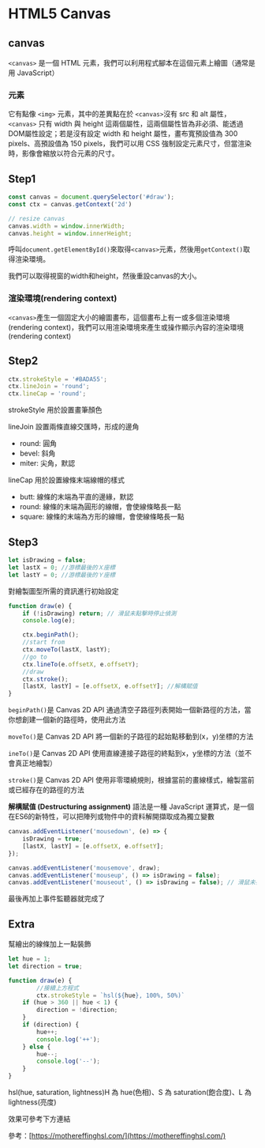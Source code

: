 # HTML5 Canvas

## canvas

`<canvas>` 是一個 HTML 元素，我們可以利用程式腳本在這個元素上繪圖（通常是用 JavaScript）

### <canvas> 元素

它有點像 `<img>` 元素，其中的差異點在於 `<canvas>`沒有 src 和 alt 屬性，`<canvas>` 只有 width 與 height 這兩個屬性，這兩個屬性皆為非必須、能透過 DOM屬性設定；若是沒有設定 width 和 height 屬性，畫布寬預設值為 300 pixels、高預設值為 150 pixels，我們可以用 CSS 強制設定元素尺寸，但當渲染時，影像會縮放以符合元素的尺寸。

## Step1

```jsx
const canvas = document.querySelector('#draw');
const ctx = canvas.getContext('2d')

// resize canvas
canvas.width = window.innerWidth;
canvas.height = window.innerHeight;
```

呼叫`document.getElementById()`來取得`<canvas>`元素，然後用`getContext()`取得渲染環境。

我們可以取得視窗的width和height，然後重設canvas的大小。

### 渲染環境(rendering context)

`<canvas>`產生一個固定大小的繪圖畫布，這個畫布上有一或多個渲染環境(rendering context)，我們可以用渲染環境來產生或操作顯示內容的渲染環境(rendering context)

## Step2

```jsx
ctx.strokeStyle = '#BADA55';
ctx.lineJoin = 'round';
ctx.lineCap = 'round';
```

strokeStyle 用於設置畫筆顏色

lineJoin 設置兩條直線交匯時，形成的邊角

- round: 圓角
- bevel: 斜角
- miter: 尖角，默認

lineCap 用於設置線條末端線帽的樣式

- butt: 線條的末端為平直的邊緣，默認
- round: 線條的末端為圓形的線帽，會使線條略長一點
- square: 線條的末端為方形的線帽，會使線條略長一點

## Step3

```jsx
let isDrawing = false;
let lastX = 0; //游標最後的Ｘ座標
let lastY = 0; //游標最後的Ｙ座標 
```

對繪製圖型所需的資訊進行初始設定

```jsx
function draw(e) {
    if (!isDrawing) return; // 滑鼠未點擊時停止偵測
    console.log(e);

    ctx.beginPath();
    //start from
    ctx.moveTo(lastX, lastY);
    //go to
    ctx.lineTo(e.offsetX, e.offsetY);
    //draw
    ctx.stroke();
    [lastX, lastY] = [e.offsetX, e.offsetY]; //解構賦值
}
```

`beginPath()`是 Canvas 2D API 通過清空子路徑列表開始一個新路徑的方法，當你想創建一個新的路徑時，使用此方法

`moveTo()`是 Canvas 2D API 將一個新的子路徑的起始點移動到(x，y)坐標的方法

`ineTo()`是 Canvas 2D API 使用直線連接子路徑的終點到x，y坐標的方法（並不會真正地繪製）

`stroke()`是 Canvas 2D API 使用非零環繞規則，根據當前的畫線樣式，繪製當前或已經存在的路徑的方法

**解構賦值 (Destructuring assignment)** 語法是一種 JavaScript 運算式，是一個在ES6的新特性，可以把陣列或物件中的資料解開擷取成為獨立變數

```jsx
canvas.addEventListener('mousedown', (e) => {
    isDrawing = true;
    [lastX, lastY] = [e.offsetX, e.offsetY];
});

canvas.addEventListener('mousemove', draw);
canvas.addEventListener('mouseup', () => isDrawing = false);
canvas.addEventListener('mouseout', () => isDrawing = false); // 滑鼠未在canvas內
```

最後再加上事件監聽器就完成了

## Extra

幫繪出的線條加上一點裝飾

```jsx
let hue = 1;
let direction = true;

function draw(e) {
		//接續上方程式
		ctx.strokeStyle = `hsl(${hue}, 100%, 50%)`
    if (hue > 360 || hue < 1) {
        direction = !direction;
    }
    if (direction) {
        hue++;
        console.log('++');
    } else {
        hue--;
        console.log('--');
    }
}
```

hsl(hue, saturation, lightness)H 為 hue(色相)、S 為 saturation(飽合度)、L 為 lightness(亮度)

效果可參考下方連結

參考：[https://mothereffinghsl.com/](https://mothereffinghsl.com/)